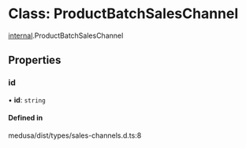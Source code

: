 # Class: ProductBatchSalesChannel

[internal](../modules/internal-20.md).ProductBatchSalesChannel

## Properties

### id

• **id**: `string`

#### Defined in

medusa/dist/types/sales-channels.d.ts:8
